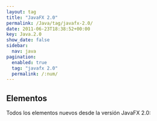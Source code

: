 ```yaml
---
layout: tag
title: "JavaFX 2.0"
permalink: /Java/tag/javafx-2.0/
date: 2011-06-23T18:38:52+00:00
key: Java.2.0
show_date: false
sidebar:
  nav: java
pagination: 
  enabled: true
  tag: "javafx 2.0"
  permalink: /:num/    
---
```


<h2>Elementos</h2>
Todos los elementos nuevos desde la versión JavaFX 2.0: